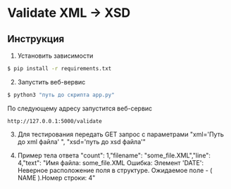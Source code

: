 # Validate XML -> XSD

## Инструкция

1. Установить зависимости 
```bash 
$ pip install -r requirements.txt
```
2. Запустить веб-вервис 
```bash 
$ python3 "путь до скрипта app.py" 
```
По следующему адресу запустится веб-сервис
```
http://127.0.0.1:5000/validate
```
3. Для тестирования передать GET запрос с параметрами "xml='Путь до xml файла' ", "xsd='путь до xsd файла'"

4. Пример тела ответа
"count": 1,"filename": "some_file.XML","line": 4,"text": "Имя файла: some_file.XML Ошибка: Элемент \'DATE\': Неверное расположение поля в структуре. Ожидаемое поле -  ( NAME ).Номер строки: 4"
